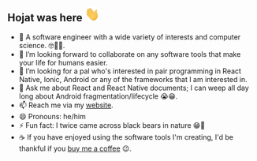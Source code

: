 ## Hojat was here  <img src="Hi.gif" width="30px" height=30px>

- 🔭 A software engineer with a wide variety of interests and computer science. 🤓🥸🥳.
- 👯 I’m looking forward to collaborate on any  software tools that make your life for humans easier.
- 🤔 I’m looking for a pal who's interested in pair programming in React Native, Ionic, Android or any of the frameworks that I am interested in.
- 💬 Ask me about React and React Native documents; I can weep all day long about Android fragmentation/lifecycle 😭😁.
- 📫 Reach me via my <a href="https://hojat72elect.github.io/">website</a>.
- 😄 Pronouns: he/him
- ⚡ Fun fact: I twice came across black bears in nature 😁🐻
- ☕ If you have enjoyed using the software tools I'm creating, I'd be thankful if you <a href="https://www.buymeacoffee.com/hojat">buy me a coffee</a> 😉.


